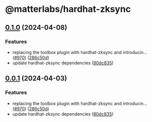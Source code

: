 # @matterlabs/hardhat-zksync

## [0.1.0](https://github.com/matter-labs/hardhat-zksync/compare/@matterlabs/hardhat-zksync-v0.0.1...@matterlabs/hardhat-zksync-v0.1.0) (2024-04-08)


### Features

* replacing the toolbox plugin with hardhat-zksync and introducin… ([#970](https://github.com/matter-labs/hardhat-zksync/issues/970)) ([286c50d](https://github.com/matter-labs/hardhat-zksync/commit/286c50dc3ea36ff1ca277c07c8cb66200e625fc2))
* update hardhat-zksync dependencies ([80dc835](https://github.com/matter-labs/hardhat-zksync/commit/80dc835f5878df469f280bd0e7cfe024881a3017))

## [0.0.1](https://github.com/matter-labs/hardhat-zksync/compare/@matterlabs/hardhat-zksync-v0.0.1...@matterlabs/hardhat-zksync-v0.0.1) (2024-04-03)


### Features

* replacing the toolbox plugin with hardhat-zksync and introducin… ([#970](https://github.com/matter-labs/hardhat-zksync/issues/970)) ([286c50d](https://github.com/matter-labs/hardhat-zksync/commit/286c50dc3ea36ff1ca277c07c8cb66200e625fc2))
* update hardhat-zksync dependencies ([80dc835](https://github.com/matter-labs/hardhat-zksync/commit/80dc835f5878df469f280bd0e7cfe024881a3017))
